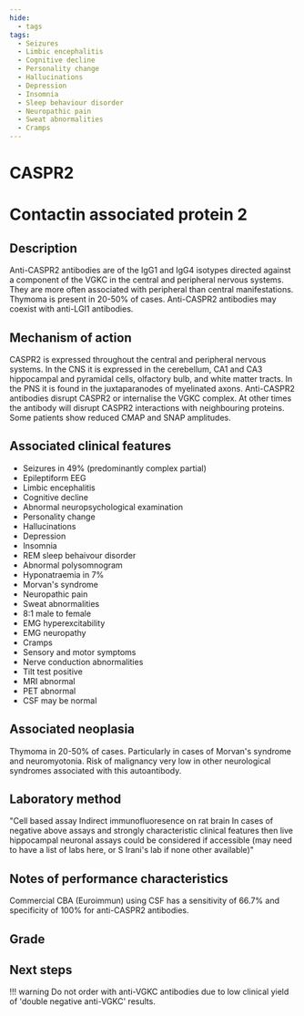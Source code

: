```yaml
---
hide:
  - tags
tags:
  - Seizures
  - Limbic encephalitis
  - Cognitive decline
  - Personality change
  - Hallucinations
  - Depression
  - Insomnia
  - Sleep behaviour disorder
  - Neuropathic pain
  - Sweat abnormalities
  - Cramps
---
```


# CASPR2

# **Contactin associated protein 2**

## Description
Anti-CASPR2 antibodies are of the IgG1 and IgG4 isotypes directed against a component of the VGKC in the central and peripheral nervous systems. They are more often associated with peripheral than central manifestations. 
Thymoma is present in 20-50% of cases. Anti-CASPR2 antibodies may coexist with anti-LGI1 antibodies.

## Mechanism of action
CASPR2 is expressed throughout the central and peripheral nervous systems. In the CNS it is expressed in the cerebellum, CA1 and CA3 hippocampal and pyramidal cells, olfactory bulb, and white matter tracts. In the PNS it is found in the juxtaparanodes of myelinated axons. Anti-CASPR2 antibodies disrupt CASPR2 or internalise the VGKC complex. At other times the antibody will disrupt CASPR2 interactions with neighbouring proteins. Some patients show reduced CMAP and SNAP amplitudes.

## Associated clinical features
- Seizures in 49% (predominantly complex partial) 
- Epileptiform EEG
- Limbic encephalitis 
- Cognitive decline 
- Abnormal neuropsychological examination 
- Personality change
- Hallucinations
- Depression
- Insomnia
- REM sleep behaivour disorder
- Abnormal polysomnogram
- Hyponatraemia in 7%
- Morvan's syndrome
- Neuropathic pain
- Sweat abnormalities
- 8:1 male to female
- EMG hyperexcitability
- EMG neuropathy
- Cramps
- Sensory and motor symptoms
- Nerve conduction abnormalities
- Tilt test positive
- MRI abnormal
- PET abnormal
- CSF may be normal

## Associated neoplasia
Thymoma in 20-50% of cases. Particularly in cases of Morvan's syndrome and neuromyotonia. Risk of malignancy very low in other neurological syndromes associated with this autoantibody.

## Laboratory method
"Cell based assay
Indirect immunofluoresence on rat brain
In cases of negative above assays and strongly characteristic clinical features then live hippocampal neuronal assays could be considered if accessible (may need to have a list of labs here, or S Irani's lab if none other available)"

## Notes of performance characteristics
Commercial CBA (Euroimmun) using CSF has a sensitivity of 66.7% and specificity of 100% for anti-CASPR2 antibodies.

## Grade

## Next steps
!!! warning
    Do not order with anti-VGKC antibodies due to low clinical yield of 'double negative anti-VGKC' results.

[^1]: "Graus, Francesc, Alberto Vogrig, Sergio Muñiz-Castrillo, Jean-Christophe G. Antoine, Virginie Desestret, Divyanshu Dubey, Bruno Giometto, et al. “Updated Diagnostic Criteria for Paraneoplastic Neurologic Syndromes.” Neurology - Neuroimmunology Neuroinflammation 8, no. 4 (July 2021): e1014. https://doi.org/10.1212/NXI.0000000000001014.
[^2]: Michael, Sophia, Patrick Waters, and Sarosh R Irani. “Stop Testing for Autoantibodies to the VGKC-Complex: Only Request LGI1 and CASPR2.” Practical Neurology 20, no. 5 (October 2020): 377–84. https://doi.org/10.1136/practneurol-2019-002494.
[^3]: McCracken, Lindsey, Junxian Zhang, Maxwell Greene, Anne Crivaro, Joyce Gonzalez, Malek Kamoun, and Eric Lancaster. “Improving the Antibody-Based Evaluation of Autoimmune Encephalitis.” Neurology - Neuroimmunology Neuroinflammation 4, no. 6 (November 2017): e404. https://doi.org/10.1212/NXI.0000000000000404.
[^4]: Gadoth, Avi, Sean J. Pittock, Divyanshu Dubey, Andrew McKeon, Jeff W. Britton, John E. Schmeling, Aurelia Smith, et al. “Expanded Phenotypes and Outcomes among 256 LGI1/CASPR2-IgG-Positive Patients: LGI1/CASPR2-IgG + Patients.” Annals of Neurology 82, no. 1 (July 2017): 79–92. https://doi.org/10.1002/ana.24979."

